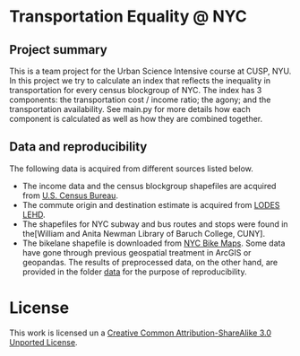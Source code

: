 # Transportation Equality @ NYC
## Project summary
This is a team project for the Urban Science Intensive course at CUSP, NYU. In this project we try to calculate an index that reflects the inequality in transportation for every census blockgroup of NYC. The index has 3 components: the transportation cost / income ratio; the agony; and the transportation availability. See main.py for more details how each component is calculated as well as how they are combined together.
## Data and reproducibility
The following data is acquired from different sources listed below.
- The income data and the census blockgroup shapefiles are acquired from [U.S. Census Bureau](http://www.census.gov/).
- The commute origin and destination estimate is acquired from [LODES LEHD](http://lehd.ces.census.gov/data/lodes/LODES7/LODESTechDoc7.0.pdf).
- The shapefiles for NYC subway and bus routes and stops were found in the[William and Anita Newman Library of Baruch College, CUNY].
- The bikelane shapefile is downloaded from [NYC Bike Maps](http://www.nycbikemaps.com/maps/manhattan-bike-map/).
Some data have gone through previous geospatial treatment in ArcGIS or geopandas. The results of preprocessed data, on the other hand, are provided in the folder [data](https://github.com/Elixeus/transportEqualityNYC/tree/master/data) for the purpose of reproducibility.

# License
This work is licensed un a [Creative Common Attribution-ShareAlike 3.0 Unported License](http://creativecommons.org/licenses/by-sa/3.0/).
